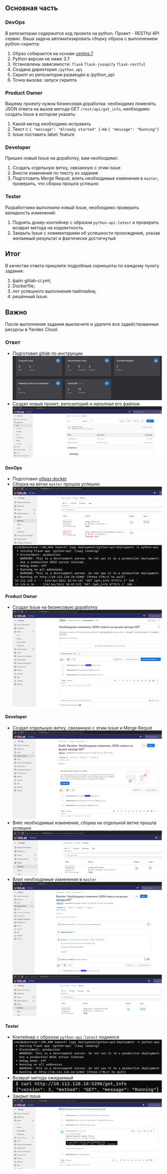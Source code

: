 ## Основная часть

### DevOps

В репозитории содержится код проекта на python. Проект - RESTful API сервис. Ваша задача автоматизировать сборку образа с выполнением python-скрипта:
1. Образ собирается на основе [centos:7](https://hub.docker.com/_/centos?tab=tags&page=1&ordering=last_updated)
2. Python версии не ниже 3.7
3. Установлены зависимости: `flask` `flask-jsonpify` `flask-restful`
4. Создана директория `/python_api`
5. Скрипт из репозитория размещён в /python_api
6. Точка вызова: запуск скрипта

### Product Owner

Вашему проекту нужна бизнесовая доработка: необходимо поменять JSON ответа на вызов метода GET `/rest/api/get_info`, необходимо создать Issue в котором указать:
1. Какой метод необходимо исправить
2. Текст с `{ "message": "Already started" }` на `{ "message": "Running"}`
3. Issue поставить label: feature

### Developer

Пришел новый Issue на доработку, вам необходимо:
1. Создать отдельную ветку, связанную с этим issue
2. Внести изменения по тексту из задания
3. Подготовить Merge Requst, влить необходимые изменения в `master`, проверить, что сборка прошла успешно


### Tester

Разработчики выполнили новый Issue, необходимо проверить валидность изменений:
1. Поднять докер-контейнер с образом `python-api:latest` и проверить возврат метода на корректность
2. Закрыть Issue с комментарием об успешности прохождения, указав желаемый результат и фактически достигнутый

## Итог

В качестве ответа пришлите подробные скриншоты по каждому пункту задания:
1. файл gitlab-ci.yml;
2. Dockerfile;
3. лог успешного выполнения пайплайна;
4. решённый Issue.

## Важно
После выполнения задания выключите и удалите все задействованные ресурсы в Yandex Cloud.

### Ответ

- Подготовил gitlab по инструкции  
    ![img.png](./img/img.png)  
- Создал новый проект, репозиторий и наполнил его файлом  
    ![img_1.png](./img/img_1.png)  

#### DevOps

- Подготовил [образ docker](./src/Dockerfile)
- Сборка на ветке `master` прошла успешно  
    ![img_2.png](./img/img_2.png)  
    ![img_3.png](./img/img_3.png)  

#### Product Owner

- Создал Issue на бизнесовую доработку  
    ![img_4.png](./img/img_4.png)   

#### Developer

- Создал отдельную ветку, связанную с этим issue и Merge Requst  
    ![img_5.png](./img/img_5.png)  
- Внёс необходимые изменения, сборка на отдельной ветке прошла успешно  
    ![img_6.png](./img/img_6.png)  
- Влил необходимые изменения в `master`  
    ![img_7.png](./img/img_7.png)  
    ![img_8.png](./img/img_8.png)  

#### Tester

- Контейнер с образом `python-api:latest` поднялся  
    ![img_9.png](./img/img_9.png)  
- Возврат метода ожидаемый  
    ![img_10.png](./img/img_10.png)  
- Закрыл Issue  
    ![img_11.png](./img/img_11.png)  
  
